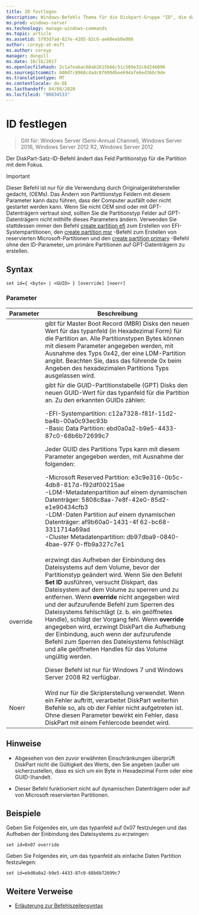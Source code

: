 ```yaml
---
title: ID festlegen
description: Windows-Befehls Thema für die Diskpart-Gruppe "ID", die das Feld "Partitionstyp" für die Partition mit dem Fokus ändert.
ms.prod: windows-server
ms.technology: manage-windows-commands
ms.topic: article
ms.assetid: 5793d7ad-827e-4285-b2c6-ae60eeb0e886
author: coreyp-at-msft
ms.author: coreyp
manager: dongill
ms.date: 10/16/2017
ms.openlocfilehash: 2c1a7eabac68ab2615b66c51c509e32c8d246096
ms.sourcegitcommit: b00d7c8968c4adc8f699dbee694afe6ed36bc9de
ms.translationtype: MT
ms.contentlocale: de-DE
ms.lasthandoff: 04/08/2020
ms.locfileid: "80834533"
---
```

# <a name="set-id"></a>ID festlegen

>Gilt für: Windows Server (Semi-Annual Channel), Windows Server 2016, Windows Server 2012 R2, Windows Server 2012

Der DiskPart-Satz-ID-Befehl ändert das Feld Partitionstyp für die Partition mit dem Fokus.  
  
> [!IMPORTANT]  
> Dieser Befehl ist nur für die Verwendung durch Originalgerätehersteller gedacht, \(OEMs\). Das Ändern von Partitionstyp Feldern mit diesem Parameter kann dazu führen, dass der Computer ausfällt oder nicht gestartet werden kann. Wenn Sie nicht OEM sind oder mit GPT-Datenträgern vertraut sind, sollten Sie die Partitionstyp Felder auf GPT-Datenträgern nicht mithilfe dieses Parameters ändern. Verwenden Sie stattdessen immer den Befehl [create partition efi](create-partition-efi.md) zum Erstellen von EFI-Systempartitionen, den [create partition msr](create-partition-msr.md) -Befehl zum Erstellen von reservierten Microsoft-Partitionen und den [create partition primary](create-partition-primary.md) -Befehl ohne den ID-Parameter, um primäre Partitionen auf GPT-Datenträgern zu erstellen.  
  
  
  
## <a name="syntax"></a>Syntax  
  
```  
set id={ <byte> | <GUID> } [override] [noerr]  
```  
  
### <a name="parameters"></a>Parameter  
  
| Parameter |                                                                                                                                                                                                                                                                                                                                                                   Beschreibung                                                                                                                                                                                                                                                                                                                                                                   |
|-----------|-------------------------------------------------------------------------------------------------------------------------------------------------------------------------------------------------------------------------------------------------------------------------------------------------------------------------------------------------------------------------------------------------------------------------------------------------------------------------------------------------------------------------------------------------------------------------------------------------------------------------------------------------------------------------------------------------------------------------------------------------|
|  <byte>   |                                                                                                                                                                                                       gibt für Master Boot Record \(MBR\) Disks den neuen Wert für das typanfeld (in Hexadezimal Form) für die Partition an. Alle Partitionstypen Bytes können mit diesem Parameter angegeben werden, mit Ausnahme des Typs 0x42, der eine LDM-Partition angibt. Beachten Sie, dass das führende 0x beim Angeben des hexadezimalen Partitions Typs ausgelassen wird.                                                                                                                                                                                                       |
|  <GUID>   | gibt für die GUID-Partitionstabelle \(GPT\) Disks den neuen GUID-Wert für das typanfeld für die Partition an. Zu den erkannten GUIDs zählen:<p>-EFI-Systempartition: c12a7328\-f81f\-11d2\-ba4b\-00a0c93ec93b<br />-Basic Data Partition: ebd0a0a2\-b9e5\-4433\-87c0\-68b6b72699c7<p>Jeder GUID des Partitions Typs kann mit diesem Parameter angegeben werden, mit Ausnahme der folgenden:<p>-Microsoft Reserved Partition: e3c9e316\-0b5c\-4db8\-817d\-f92df00215ae<br />-LDM-Metadatenpartition auf einem dynamischen Datenträger: 5808c8aa\-7e8f\-42e0\-85d2\-e1e90434cfb3<br />-LDM-Daten Partition auf einem dynamischen Datenträger: af9b60a0\-1431\-4f 62\-bc68\-3311714a69ad<br />-Cluster Metadatenpartition: db97dba9\-0840\-4bae\-97F 0\-ffb9a327c7e1 |
| override  |                                                                erzwingt das Aufheben der Einbindung des Dateisystems auf dem Volume, bevor der Partitionstyp geändert wird. Wenn Sie den Befehl **Set ID** ausführen, versucht Diskpart, das Dateisystem auf dem Volume zu sperren und zu entfernen. Wenn **override** nicht angegeben wird und der aufzurufende Befehl zum Sperren des Dateisystems fehlschlägt \(z. b. ein geöffnetes Handle\), schlägt der Vorgang fehl. Wenn **override** angegeben wird, erzwingt DiskPart die Aufhebung der Einbindung, auch wenn der aufzurufende Befehl zum Sperren des Dateisystems fehlschlägt und alle geöffneten Handles für das Volume ungültig werden.<p>Dieser Befehl ist nur für Windows 7 und Windows Server 2008 R2 verfügbar.                                                                 |
|   Noerr   |                                                                                                                                                                                                                                                                    Wird nur für die Skripterstellung verwendet. Wenn ein Fehler auftritt, verarbeitet DiskPart weiterhin Befehle so, als ob der Fehler nicht aufgetreten ist. Ohne diesen Parameter bewirkt ein Fehler, dass DiskPart mit einem Fehlercode beendet wird.                                                                                                                                                                                                                                                                    |
  
## <a name="remarks"></a>Hinweise  
  
-   Abgesehen von den zuvor erwähnten Einschränkungen überprüft DiskPart nicht die Gültigkeit des Werts, den Sie angeben \(außer um sicherzustellen, dass es sich um ein Byte in Hexadezimal Form oder eine GUID-\)handelt.  
  
-   Dieser Befehl funktioniert nicht auf dynamischen Datenträgern oder auf von Microsoft reservierten Partitionen.  
  
## <a name="examples"></a><a name=BKMK_examples></a>Beispiele  
Geben Sie Folgendes ein, um das typanfeld auf 0x07 festzulegen und das Aufheben der Einbindung des Dateisystems zu erzwingen:  
  
```  
set id=0x07 override  
```  
  
Geben Sie Folgendes ein, um das typanfeld als einfache Daten Partition festzulegen:  
  
```  
set id=ebd0a0a2-b9e5-4433-87c0-68b6b72699c7  
```  
  
## <a name="additional-references"></a>Weitere Verweise  
- [Erläuterung zur Befehlszeilensyntax](command-line-syntax-key.md)  
  

  

